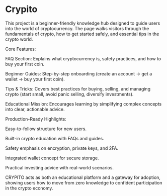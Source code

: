 # Crypito
This project is a beginner-friendly knowledge hub designed to guide users into the world of cryptocurrency. The page walks visitors through the fundamentals of crypto, how to get started safely, and essential tips in the crypto world.

Core Features:

FAQ Section: Explains what cryptocurrency is, safety practices, and how to buy your first coin.

Beginner Guides: Step-by-step onboarding (create an account → get a wallet → buy your first coin).

Tips & Tricks: Covers best practices for buying, selling, and managing crypto (start small, avoid panic selling, diversify investments).

Educational Mission: Encourages learning by simplifying complex concepts into clear, actionable advice.

Production-Ready Highlights:

Easy-to-follow structure for new users.

Built-in crypto education with FAQs and guides.

Safety emphasis on encryption, private keys, and 2FA.

Integrated wallet concept for secure storage.

Practical investing advice with real-world scenarios.

CRYPITO acts as both an educational platform and a gateway for adoption, showing users how to move from zero knowledge to confident participation in the crypto economy.
